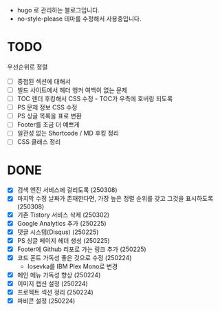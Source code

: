 * hugo 로 관리하는 블로그입니다.
* no-style-please 테마를 수정해서 사용중입니다.

# TODO

우선순위로 정렬

* [ ] 중첩된 섹션에 대해서
* [ ] 빌드 사이트에서 헤더 앵커 여백이 없는 문제
* [ ] TOC 렌더 후킹해서 CSS 수정 - TOC가 우측에 호버링 되도록
* [ ] PS 문제 정보 CSS 수정
* [ ] PS 싱글 목록을 표로 변환
* [ ] Footer를 조금 더 예쁘게
* [ ] 일관성 없는 Shortcode / MD 후킹 정리
* [ ] CSS 클래스 정리

# DONE

* [x] 검색 엔진 서비스에 걸리도록 (250308)
* [x] 마지막 수정 날짜가 존재한다면, 가장 높은 정렬 순위를 갖고 그것을 표시하도록 (250308)
* [x] 기존 Tistory 서비스 삭제 (250302)
* [x] Google Analytics 추가 (250225)
* [x] 댓글 시스템(Disqus) (250225)
* [x] PS 싱글 페이지 헤더 생성 (250225)
* [x] Footer에 Github 리포로 가는 링크 추가 (250225)
* [x] 코드 폰트 가독성 좋은 것으로 수정 (250224)
  * Iosevka를 IBM Plex Mono로 변경
* [x] 메인 메뉴 가독성 향상 (250224)
* [x] 이미지 캡션 설정 (250224)
* [x] 프로젝트 섹션 정리 (250224)
* [x] 파비콘 설정 (250224)
